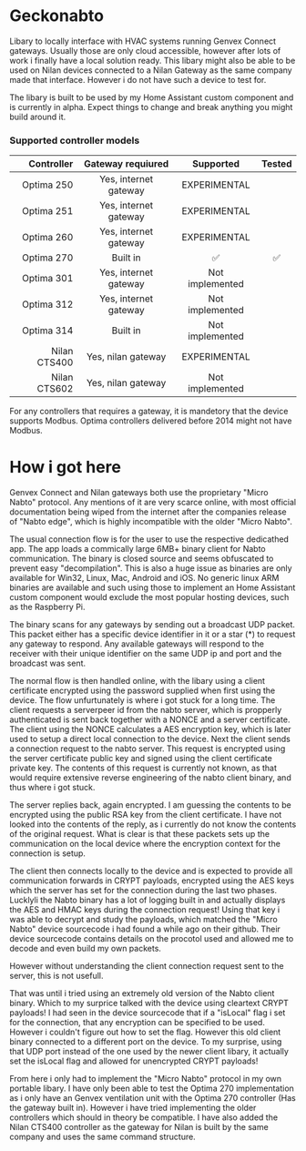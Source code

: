 # Geckonabto
Libary to locally interface with HVAC systems running Genvex Connect gateways. Usually those are only cloud accessible, however after lots of work i finally have a local solution ready.
This libary might also be able to be used on Nilan devices connected to a Nilan Gateway as the same company made that interface. However i do not have such a device to test for.

The libary is built to be used by my Home Assistant custom component and is currently in alpha. Expect things to change and break anything you might build around it.

### Supported controller models
|Controller     | Gateway requiured     | Supported       | Tested  |
|--------------:|:---------------------:|:---------------:|:-------:|
|Optima 250     | Yes, internet gateway | EXPERIMENTAL    |         |
|Optima 251     | Yes, internet gateway | EXPERIMENTAL    |         |
|Optima 260     | Yes, internet gateway | EXPERIMENTAL    |         |
|Optima 270     | Built in              | ✅              | ✅     |
|Optima 301     | Yes, internet gateway | Not implemented |         |
|Optima 312     | Yes, internet gateway | Not implemented |         |
|Optima 314     | Built in              | Not implemented |         |
|Nilan CTS400   | Yes, nilan gateway    | EXPERIMENTAL    |         |
|Nilan CTS602   | Yes, nilan gateway    | Not implemented |         |

For any controllers that requires a gateway, it is mandetory that the device supports Modbus. Optima controllers delivered before 2014 might not have Modbus.

# How i got here
Genvex Connect and Nilan gateways both use the proprietary "Micro Nabto" protocol. Any mentions of it are very scarce online, with most official documentation being wiped from the internet after the companies release of "Nabto edge", which is highly incompatible with the older "Micro Nabto".

The usual connection flow is for the user to use the respective dedicathed app. The app loads a commically large 6MB+ binary client for Nabto communication. The binary is closed source and seems obfuscated to prevent easy "decompilation". 
This is also a huge issue as binaries are only available for Win32, Linux, Mac, Android and iOS. No generic linux ARM binaries are available and such using those to implement an Home Assistant custom component would exclude the most popular hosting devices, such as the Raspberry Pi.

The binary scans for any gateways by sending out a broadcast UDP packet. This packet either has a specific device identifier in it or a star (*) to request any gateway to respond.
Any available gateways will respond to the receiver with their unique identifier on the same UDP ip and port and the broadcast was sent.

The normal flow is then handled online, with the libary using a client certificate encrypted using the password supplied when first using the device. The flow unfurtunately is where i got stuck for a long time. 
The client requests a serverpeer id from the nabto server, which is propperly authenticated is sent back together with a NONCE and a server certificate. The client using the NONCE calculates a AES encryption key, which is later used to setup a direct local connection to the device.
Next the client sends a connection request to the nabto server. This request is encrypted using the server certificate public key and signed using the client certificate private key. The contents of this request is currently not known, as that would require extensive reverse engineering of the nabto client binary, and thus where i got stuck.

The server replies back, again encrypted. I am guessing the contents to be encrypted using the public RSA key from the client certificate. I have not looked into the contents of the reply, as i currently do not know the contents of the original request.
What is clear is that these packets sets up the communication on the local device where the encryption context for the connection is setup.

The client then connects locally to the device and is expected to provide all communication forwards in CRYPT payloads, encrypted using the AES keys which the server has set for the connection during the last two phases.
Lucklyli the Nabto binary has a lot of logging built in and actually displays the AES and HMAC keys during the connection request! 
Using that key i was able to decrypt and study the payloads, which matched the "Micro Nabto" device sourcecode i had found a while ago on their github.
Their device sourcecode contains details on the procotol used and allowed me to decode and even build my own packets.

However without understanding the client connection request sent to the server, this is not usefull.

That was until i tried using an extremely old version of the Nabto client binary. Which to my surprice talked with the device using cleartext CRYPT payloads! I had seen in the device sourcecode that if a "isLocal" flag i set for the connection, that any encryption can be specified to be used. However i couldn't figure out how to set the flag.
However this old client binary connected to a different port on the device. To my surprise, using that UDP port instead of the one used by the newer client libary, it actually set the isLocal flag and allowed for unencrypted CRYPT payloads!

From here i only had to implement the "Micro Nabto" protocol in my own portable libary.
I have only been able to test the Optima 270 implementation as i only have an Genvex ventilation unit with the Optima 270 controller (Has the gateway built in). 
However i have tried implementing the older controllers which should in theory be compatible. I have also added the Nilan CTS400 controller as the gateway for Nilan is built by the same company and uses the same command structure.
